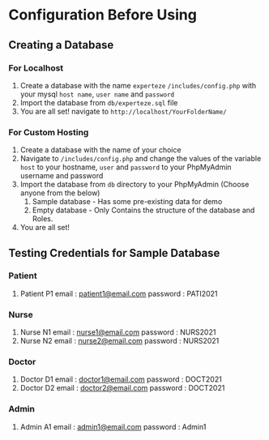 # Configuration Before Using

## Creating a Database
### For Localhost
1. Create a database with the name `experteze` `/includes/config.php` with your mysql `host name`, `user name` and `password`
2. Import the database from `db/experteze.sql` file
3. You are all set! navigate to `http://localhost/YourFolderName/`

### For Custom Hosting
1. Create a database with the name of your choice
2. Navigate to `/includes/config.php` and change the values of the variable `host` to your hostname, `user` and `password` to your PhpMyAdmin username and password
3. Import the database from `db` directory to your PhpMyAdmin (Choose anyone from the below)
    1. Sample database - Has some pre-existing data for demo
    2. Empty database - Only Contains the structure of the database and Roles.
3. You are all set!

## Testing Credentials for Sample Database
### Patient
1. Patient P1
    email       : patient1@email.com
    password    : PATI2021
### Nurse
1. Nurse N1
    email       : nurse1@email.com
    password    : NURS2021
2. Nurse N2
    email       : nurse2@email.com
    password    : NURS2021
### Doctor
1. Doctor D1
    email       : doctor1@email.com
    password    : DOCT2021
2. Doctor D2
    email       : doctor2@email.com
    password    : DOCT2021
### Admin
1. Admin A1
    email       : admin1@email.com
    password    : Admin1
